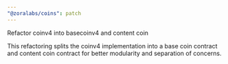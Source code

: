 ```yaml
---
"@zoralabs/coins": patch
---
```


Refactor coinv4 into basecoinv4 and content coin

This refactoring splits the coinv4 implementation into a base coin contract and content coin contract for better modularity and separation of concerns.